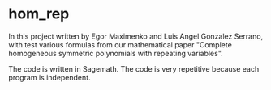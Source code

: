 # hom_rep
In this project written by Egor Maximenko and Luis Angel Gonzalez Serrano,
with test various formulas from our mathematical paper
"Complete homogeneous symmetric polynomials with repeating variables".

The code is written in Sagemath.
The code is very repetitive because each program is independent.
